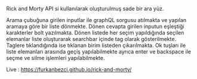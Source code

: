 Rick and Morty API si kullanılarak oluşturulmuş sade bir ara yüz. 

Arama çubuğuna girilen inputlar ile graphQL sorgusu atılmakta ve yapılan aramaya göre bir liste dönmekte. Dönen cevapta girilen inputun eşleştiği karakterler  bolt yazılmakta.
Dönen listede her seçim yapıldığında seçilen elemanlar liste oluşturarak searchbar içinde tag olarak gösterilmekte. Taglere tıklandığında ise tıklanan birim listeden çıkarılmakta.
Ok tuşları ile liste elemanları arasında geçiş yapılabilmekte ayrıca enter ve backspace ile seçme ve silme işlemleri yapılabilmekte.

Live : https://furkanbezci.github.io/rick-and-morty/
